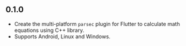 ## 0.1.0

- Create the multi-platform `parsec` plugin for Flutter to calculate math equations using C++ library.
- Supports Android, Linux and Windows.
